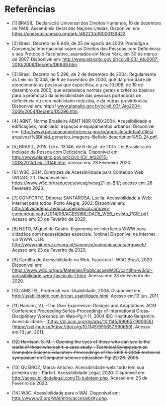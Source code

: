 # Referências

- [1] BRASIL. Declaração Universal dos Direitos Humanos, 10 de dezembro de 1948. Assembléia Geral das Nações Unidas. Disponível em: https://unesdoc.unesco.org/ark:/48223/pf0000139423

- [2] Brasil. Decreto no 6.949, de 25 de agosto de 2009. Promulga a Convenção Internacional sobre os Direitos das Pessoas com Deficiência e seu Protocolo Facultativo, assinados em Nova York, em 30 de março de 2007. Disponível em: http://www.planalto.gov.br/ccivil_03/_Ato2007-2010/2009/Decreto/D6949.htm.

- [3] Brasil. Decreto no 5.296, de 2 de dezembro de 2004. Regulamenta as Leis no 10.048, de 8 de novembro de 2000, que dá prioridade de atendimento às pessoas que especifica, e a no 10.098, de 19 de dezembro de 2000, que estabelece normas gerais e critérios básicos para a promoção da acessibilidade das pessoas portadoras de deficiência ou com mobilidade reduzida, e dá outras providências. Disponível em: http:// www.planalto.gov.br/ccivil_03/_Ato2004-2006/2004/Decreto/D5296.htm.

- [4] ABNT. Norma Brasileira ABNT NBR 9050:2004. Acessibilidade a edificações, mobiliário, espaços e equipamentos urbanos. Disponível em: http://www.pessoacomdeficiencia.gov.br/app/sites/default/files/ arquivos/%5Bfield_generico_imagens-filefield-description%5D_24.pdf.

- [5] BRASIL, 2015, Lei n. 13.146, de 6 de jul. de 2015. Lei Brasileira de Inclusão da Pessoa com Deficiência. Disponível em: http://www.planalto.gov.br/ccivil_03/_Ato2015-2018/2015/Lei/L13146.htm; acesso em: 28 Fevereiro 2020.

- [6] W3C. 2014. Diretrizes de Acessibilidade para Conteúdo Web (WCAG) 2.1. Disponível em: https://www.w3c.br/traducoes/wcag/wcag21-pt-BR/; acesso em: 28 Fevereiro 2020.

- [7] CONFORTO, Débora; SANTAROSA, Lucila. Acessibilidade à Web: Internet para todos. Porto Alegre, 2002. Disponível em: http://atividadeparaeducacaoespecial.com/wp-content/uploads/2014/08/ACESSIBILIDADE_WEB_revista_PGIE.pdf. Acesso em: 23 de Feveriro de 2020.

- [8] NETO,  Miguel  de  Castro.  Ergonomia  de  interfaces  WWW  para  cidadãos  com  necessidades  especiais.  [online]  Disponível  na  Internet via WWW. ULR: http://www.minerva.uevora.pt/simposio/comunicacoes/ergoweb/. Acesso em: 23 de Feveriro de 2020.

- [9] Cartilha de Acessibilidade na Web, Fascículo I. W3C Brasil, 2020. Disponível em: https://www.w3c.br/pub/Materiais/PublicacoesW3C/cartilha-w3cbr-acessibilidade-web-fasciculo-I.html. Acesso em: 23 de Feveriro de 2020.

- [10] AMSTEL, Frederick van. Usabilidade, 2008. Disponível em: <http://usabilidoido.com.br/cat_usabilidade.html>. Acesso em:13 jun. 2011.

- [11] Hanson,  V.L.-The  User  Experience:  Designs  and  Adaptations-ACM  Conference  Proceeding Series-Proceedings of International Cross-Disciplinary Workshop on Web–Pg:1-11. 2004.IBC –Instituto Benjamim. Acessibilidade.- [https://dl.acm.org/doi/abs/10.1145/990657.990659](https://sci-hub.se/https://doi.org/10.1145/990657.990659). Acesso em:13 jun. 2011.

- <del>[12] Harrison, S. M. - Opening the eyes of those who can see to the world of those who can't: a case study - Technical  Symposium  on  Computer  Science  Education-Proceedings  of  the  36th SIGCSE technical symposium on Computer science education–Pg: 22-26. 2005.</del>

- [13] QUEIROZ, Marco Antonio. Acessibilidade web: tudo tem sua primeira vez - Parte I. Acessibilidade Legal, 2020. Disponível em: http://acessibilidadelegal.com/13-tudotem.php. Acesso em: 23 de Feveriro de 2020.

- [14]  W3C. Acessibilidade para o WAI. Disponível em: <http://www.w3.org/WAI/intro/accessibility.php>.